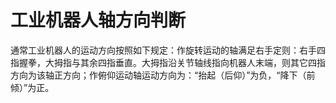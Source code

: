 # 工业机器人轴方向判断  

通常工业机器人的运动方向按照如下规定：作旋转运动的轴满足右手定则：右手四指握拳，大拇指与其余四指垂直。大拇指沿关节轴线指向机器人末端，则其它四指方向为该轴正方向；作俯仰运动轴运动方向为：“抬起（后仰）”为负，“降下（前倾）”为正。  
